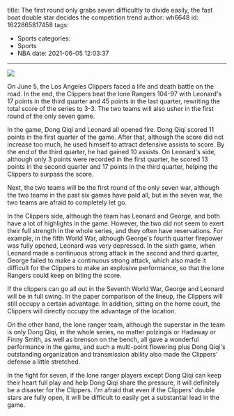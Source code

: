 title: The first round only grabs seven difficultly to divide easily, the fast boat double star decides the competition trend
author: wh6648
id: 1622865817458
tags: 
- Sports
categories: 
- Sports
- NBA
date: 2021-06-05 12:03:37
---
![](https://p9.itc.cn/q_70/images01/20210605/507dfa5b3a4f4be79120d0953d61484b.jpeg)


On June 5, the Los Angeles Clippers faced a life and death battle on the road. In the end, the Clippers beat the lone Rangers 104-97 with Leonard's 17 points in the third quarter and 45 points in the last quarter, rewriting the total score of the series to 3-3. The two teams will also usher in the first round of the only seven game.

In the game, Dong Qiqi and Leonard all opened fire. Dong Qiqi scored 11 points in the first quarter of the game. After that, although the score did not increase too much, he used himself to attract defensive assists to score. By the end of the third quarter, he had gained 10 assists. On Leonard's side, although only 3 points were recorded in the first quarter, he scored 13 points in the second quarter and 17 points in the third quarter, helping the Clippers to surpass the score.

Next, the two teams will be the first round of the only seven war, although the two teams in the past six games have paid all, but in the seven war, the two teams are afraid to completely let go.

In the Clippers side, although the team has Leonard and George, and both have a lot of highlights in the game. However, the two did not seem to exert their full strength in the whole series, and they often have reservations. For example, in the fifth World War, although George's fourth quarter firepower was fully opened, Leonard was very depressed. In the sixth game, when Leonard made a continuous strong attack in the second and third quarter, George failed to make a continuous strong attack, which also made it difficult for the Clippers to make an explosive performance, so that the lone Rangers could keep on biting the score.

If the clippers can go all out in the Seventh World War, George and Leonard will be in full swing. In the paper comparison of the lineup, the Clippers will still occupy a certain advantage. In addition, sitting on the home court, the Clippers will directly occupy the advantage of the location.

On the other hand, the lone ranger team, although the superstar in the team is only Dong Qiqi, in the whole series, no matter polzingis or Hadaway or Finny Smith, as well as brenson on the bench, all gave a wonderful performance in the game, and such a multi-point flowering plus Dong Qiqi's outstanding organization and transmission ability also made the Clippers' defense a little stretched.

In the fight for seven, if the lone ranger players except Dong Qiqi can keep their heart full play and help Dong Qiqi share the pressure, it will definitely be a disaster for the Clippers. I'm afraid that even if the Clippers' double stars are fully open, it will be difficult to easily get a substantial lead in the game.

